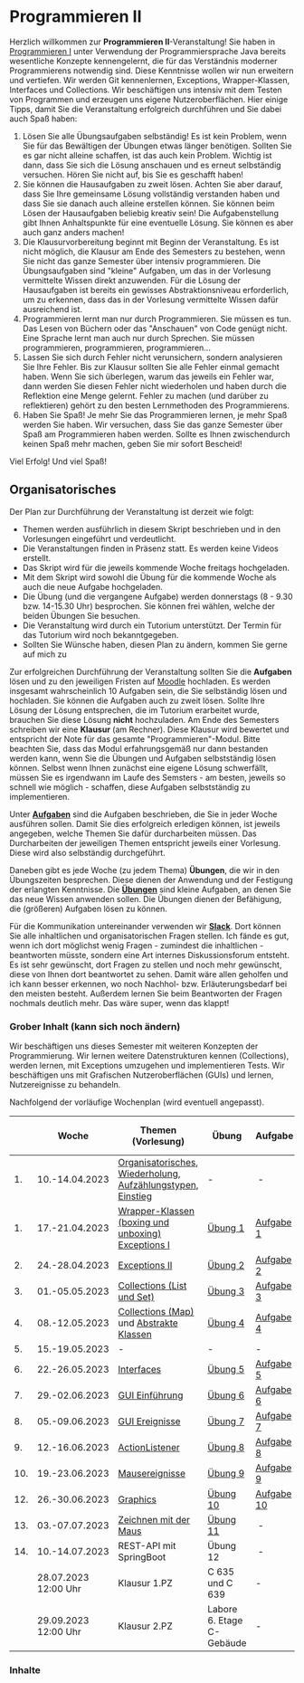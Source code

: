 # Programmieren II


Herzlich willkommen zur **Programmieren II**-Veranstaltung! Sie haben in [Programmieren I](https://freiheit.f4.htw-berlin.de/prog1) unter Verwendung der Programmiersprache Java bereits wesentliche Konzepte kennengelernt, die für das Verständnis moderner Programmierens notwendig sind. Diese Kenntnisse wollen wir nun erweitern und vertiefen. Wir werden Git kennenlernen, Exceptions, Wrapper-Klassen, Interfaces und Collections. Wir beschäftigen uns intensiv mit dem Testen von Programmen und erzeugen uns eigene Nutzeroberflächen. Hier einige Tipps, damit Sie die Veranstaltung erfolgreich durchführen und Sie dabei auch Spaß haben:

1. Lösen Sie alle Übungsaufgaben selbständig! Es ist kein Problem, wenn Sie für das Bewältigen der Übungen etwas länger benötigen. Sollten Sie es gar nicht alleine schaffen, ist das auch kein Problem. Wichtig ist dann, dass Sie sich die Lösung anschauen und es erneut selbständig versuchen. Hören Sie nicht auf, bis Sie es geschafft haben!
2. Sie können die Hausaufgaben zu zweit lösen. Achten Sie aber darauf, dass Sie Ihre gemeinsame Lösung vollständig verstanden haben und dass Sie sie danach auch alleine erstellen können. Sie können beim Lösen der Hausaufgaben beliebig kreativ sein! Die Aufgabenstellung gibt Ihnen Anhaltspunkte für eine eventuelle Lösung. Sie können es aber auch ganz anders machen!
3. Die Klausurvorbereitung beginnt mit Beginn der Veranstaltung. Es ist nicht möglich, die Klausur am Ende des Semesters zu bestehen, wenn Sie nicht das ganze Semester über intensiv programmieren. Die Übungsaufgaben sind "kleine" Aufgaben, um das in der Vorlesung vermittelte Wissen direkt anzuwenden. Für die Lösung der Hausaufgaben ist bereits ein gewisses Abstraktionsniveau erforderlich, um zu erkennen, dass das in der Vorlesung vermittelte Wissen dafür ausreichend ist.
4. Programmieren lernt man nur durch Programmieren. Sie müssen es tun. Das Lesen von Büchern oder das "Anschauen" von Code genügt nicht. Eine Sprache lernt man auch nur durch Sprechen. Sie müssen programmieren, programmieren, programmieren...
5. Lassen Sie sich durch Fehler nicht verunsichern, sondern analysieren Sie Ihre Fehler. Bis zur Klausur sollten Sie alle Fehler einmal gemacht haben. Wenn Sie sich überlegen, warum das jeweils ein Fehler war, dann werden Sie diesen Fehler nicht wiederholen und haben durch die Reflektion eine Menge gelernt. Fehler zu machen (und darüber zu reflektieren) gehört zu den besten Lernmethoden des Programmierens.
6. Haben Sie Spaß! Je mehr Sie das Programmieren lernen, je mehr Spaß werden Sie haben. Wir versuchen, dass Sie das ganze Semester über Spaß am Programmieren haben werden. Sollte es Ihnen zwischendurch keinen Spaß mehr machen, geben Sie mir sofort Bescheid!

Viel Erfolg! Und viel Spaß!

## Organisatorisches

Der Plan zur Durchführung der Veranstaltung ist derzeit wie folgt:

- Themen werden ausführlich in diesem Skript beschrieben und in den Vorlesungen eingeführt und verdeutlicht.
- Die Veranstaltungen finden in Präsenz statt. Es werden keine Videos erstellt.
- Das Skript wird für die jeweils kommende Woche freitags hochgeladen.
- Mit dem Skript wird sowohl die Übung für die kommende Woche als auch die neue Aufgabe hochgeladen.
- Die Übung (und die vergangene Aufgabe) werden donnerstags (8 - 9.30 bzw. 14-15.30 Uhr) besprochen. Sie können frei wählen, welche der beiden Übungen Sie besuchen.
- Die Veranstaltung wird durch ein Tutorium unterstützt. Der Termin für das Tutorium wird noch bekanntgegeben.
- Sollten Sie Wünsche haben, diesen Plan zu ändern, kommen Sie gerne auf mich zu

Zur erfolgreichen Durchführung der Veranstaltung sollten Sie die **Aufgaben** lösen und zu den jeweiligen Fristen auf [Moodle](https://moodle.htw-berlin.de/course/view.php?id=42543) hochladen. Es werden insgesamt wahrscheinlich 10 Aufgaben sein, die Sie selbständig lösen und hochladen. Sie können die Aufgaben auch zu zweit lösen. Sollte Ihre Lösung der Lösung entsprechen, die im Tutorium erarbeitet wurde, brauchen Sie diese Lösung **nicht** hochzuladen. Am Ende des Semesters schreiben wir eine **Klausur** (am Rechner). Diese Klausur wird bewertet und entspricht der Note für das gesamte "Programmieren"-Modul. Bitte beachten Sie, dass das Modul erfahrungsgemäß nur dann bestanden werden kann, wenn Sie die Übungen und Aufgaben selbstständig lösen können. Selbst wenn Ihnen zunächst eine eigene Lösung schwerfällt, müssen Sie es irgendwann im Laufe des Semsters - am besten, jeweils so schnell wie möglich - schaffen, diese Aufgaben selbstständig zu implementieren.

Unter [**Aufgaben**](aufgaben.md#aufgaben) sind die Aufgaben beschrieben, die Sie in jeder Woche ausführen sollen. Damit Sie dies erfolgreich erledigen können, ist jeweils angegeben, welche Themen Sie dafür durcharbeiten müssen. Das Durcharbeiten der jeweiligen Themen entspricht jeweils einer Vorlesung. Diese wird also selbständig durchgeführt.

Daneben gibt es jede Woche (zu jedem Thema) **Übungen**, die wir in den Übungszeiten besprechen. Diese dienen der Anwendung und der Festigung der erlangten Kenntnisse. Die [**Übungen**](uebungen.md#ubungsblatter-wochenweise) sind kleine Aufgaben, an denen Sie das neue Wissen anwenden sollen. Die Übungen dienen der Befähigung, die (größeren) Aufgaben lösen zu können.

Für die Kommunikation untereinander verwenden wir [**Slack**](https://slack.com/intl/de-de/). Dort können Sie alle inhaltlichen und organisatorischen Fragen stellen. Ich fände es gut, wenn ich dort möglichst wenig Fragen - zumindest die inhaltlichen - beantworten müsste, sondern eine Art internes Diskussionsforum entsteht. Es ist sehr gewünscht, dort Fragen zu stellen und noch mehr gewünscht, diese von Ihnen dort beantwortet zu sehen. Damit wäre allen geholfen und ich kann besser erkennen, wo noch Nachhol- bzw. Erläuterungsbedarf bei den meisten besteht. Außerdem lernen Sie beim Beantworten der Fragen nochmals deutlich mehr. Das wäre super, wenn das klappt!

### Grober Inhalt (kann sich noch ändern)

Wir beschäftigen uns dieses Semester mit weiteren Konzepten der Programmierung. Wir lernen weitere Datenstrukturen kennen (Collections), werden lernen, mit Exceptions umzugehen und implementieren Tests. Wir beschäftigen uns mit Grafischen Nutzeroberflächen (GUIs) und lernen, Nutzereignisse zu behandeln.

Nachfolgend der vorläufige Wochenplan (wird eventuell angepasst).

| | Woche | Themen (Vorlesung) | Übung | Aufgabe | Abgabe Aufgabe bis | 
|-|-------|--------------------|-------|-----------------|------------------|
| 1. | 10.-14.04.2023 | [Organisatorisches](#organisatorisches), [Wiederholung](wiederholung.md#datentypen), [Aufzählungstypen](enum.md#aufzahlungstypen-enum), [Einstieg](einstieg.md#einstieg) | - | - | - | 
| 1. | 17.-21.04.2023 | [Wrapper-Klassen (boxing und unboxing)](wrapper.md#wrapper-klassen)<br/>[Exceptions I](exceptions.md#exceptions)| [Übung 1](uebungen.md#ubung-1-wiederholung-und-codereview) |[Aufgabe 1](aufgaben.md#aufgabe-1-wurfelspiel) | 27.04.2023 | 
| 2. | 24.-28.04.2023 | [Exceptions II](exceptions.md#die-vererbungshierarchie-der-klasse-exception) | [Übung 2](uebungen.md#ubung-2-string-und-algorithmisches-denken) |[Aufgabe 2](aufgaben.md#aufgabe-2-myinteger) | 04.05.2023 | 
| 3. | 01.-05.05.2023 | [Collections (List und Set)](collections.md#collections) | [Übung 3](uebungen.md#ubung-3-exceptions) |[Aufgabe 3](aufgaben.md#aufgabe-3-solitaire) | 18.05.2023 | 
| 4. | 08.-12.05.2023 | [Collections (Map)](maps.md#maps) und [Abstrakte Klassen](abstrakt.md#abstrakte-klassen)| [Übung 4](uebungen.md#ubung-4-listen-und-mengen) |[Aufgabe 4](aufgaben.md#aufgabe-4-operationen-uber-mengen) | 25.05.2023 | 
| 5. | 15.-19.05.2023 | - | - | - | - | 
| 6. | 22.-26.05.2023 | [Interfaces](interfaces.md#interfaces) | [Übung 5](uebungen.md#ubung-5-maps) |[Aufgabe 5](aufgaben.md#aufgabe-5-maps) | 01.06.2023 | 
| 7. | 29.-02.06.2023 | [GUI Einführung](gui.md#graphical-user-interfaces) | [Übung 6](uebungen.md#ubung-6-interfaces) |[Aufgabe 6](aufgaben.md#aufgabe-6-interfaces) | 08.06.2023 | 
| 8. | 05.-09.06.2023 | [GUI Ereignisse](ereignisse.md#ereignisse) | [Übung 7](uebungen.md#ubung-7-gui) |[Aufgabe 7](aufgaben.md#aufgabe-7-gui) | 15.06.2023 | 
| 9. | 12.-16.06.2023 | [ActionListener](ereignisse.md#erstes-beispiel-actionlistener)  | [Übung 8](uebungen.md#ubung-8-ereignisbehandlung-actionlistener) |[Aufgabe 8](aufgaben.md#aufgabe-8-ereignisbehandlung) | 22.06.2023 | 
| 10. | 19.-23.06.2023 | [Mausereignisse](mausereignisse.md#mausereignisse) | [Übung 9](uebungen.md#ubung-9-tictactoe) |[Aufgabe 9](aufgaben.md#aufgabe-9-schiebepuzzle) | 29.06.2023 | 
| 12. | 26.-30.06.2023 | [Graphics](graphics.md#graphics) | [Übung 10](uebungen.md#ubung-10-zeichnen) | [Aufgabe 10](aufgaben.md#aufgabe-10-zeichnen) | 06.07.2023 |
| 13. | 03.-07.07.2023 | [Zeichnen mit der Maus](mausereignisse_graphics.md#mausereignisse) | [Übung 11](uebungen.md#ubung-11-mausereignisse) | - | - |
| 14. | 10.-14.07.2023 | REST-API mit SpringBoot| Übung 12 | - | - |
|  | 28.07.2023 12:00 Uhr| Klausur 1.PZ | C 635 und C 639| - | - |
|  | 29.09.2023 12:00 Uhr| Klausur 2.PZ | Labore 6. Etage C-Gebäude| - | - |

### Inhalte



